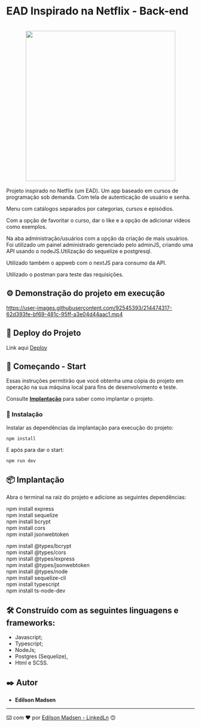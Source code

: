 # EAD Inspirado na Netflix - Back-end
<br>

<div align="center">
<img src="https://user-images.githubusercontent.com/92545393/214473564-cf5db140-33c4-4c11-ac4f-d2aee5f09d65.svg" width="400px" />
</div>

<br>
Projeto inspirado no Netflix (um EAD). Um app baseado em cursos de programação 
sob demanda. Com tela de autenticação de usuário e senha.

Menu com catálogos separados por categorias, cursos e episódios.

Com a opção de favoritar o curso, dar o like e a opção de adicionar videos 
como exemplos.

Na aba administração/usuários com a opção da criação de mais usuários.
Foi utilizado um painel administrado gerenciado pelo adminJS, criando uma
API usando o nodeJS.Utilização do sequelize e postgresql.

Utilizado também o appweb com o nextJS para consumo da API.

Utilizado o postman para teste das requisições.

## ⚙️ Demonstração do projeto em execução

https://user-images.githubusercontent.com/92545393/214474317-62d393fe-bf69-481c-95ff-a3e04d44aac1.mp4


## 📌 Deploy do Projeto

Link aqui [Deploy](http://semver.org/)

## 🚀 Começando - Start

Essas instruções permitirão que você obtenha uma cópia do projeto em operação na sua máquina local para fins de desenvolvimento e teste.

Consulte **[Implantação](#-implanta%C3%A7%C3%A3o)** para saber como implantar o projeto.


### 🔧 Instalação

Instalar as dependências da implantação para execução do projeto:

```
npm install
```

E após para dar o start:

```
npm run dev
```


## 📦 Implantação

Abra o terminal na raiz do projeto e adicione as seguintes dependências:

npm install express <br>
npm install sequelize <br>
npm install bcrypt <br>
npm install cors <br>
npm install jsonwebtoken <br>
 
npm install @types/bcrypt <br>
npm install @types/cors <br>
npm install @types/express <br>
npm install @types/jsonwebtoken <br>
npm install @types/node <br>
npm install sequelize-cli <br>
npm install typescript <br>
npm install ts-node-dev <br>


## 🛠️ Construído com as seguintes linguagens e frameworks:

* Javascript;
* Typescript;
* NodeJs;
* Postgres (Sequelize),
* Html e SCSS.

## ✒️ Autor

* **Edilson Madsen**

---
⌨️ com ❤️ por [Edilson Madsen - LinkedLn](https://www.linkedin.com/in/edilsonmadsen/) 😊
